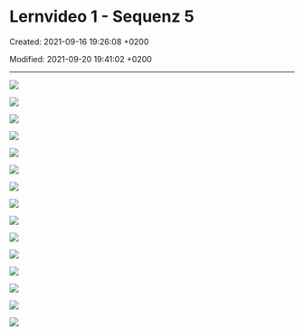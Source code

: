 # Lernvideo 1 - Sequenz 5

Created: 2021-09-16 19:26:08 +0200

Modified: 2021-09-20 19:41:02 +0200

---

![](../../../media/S1_03_ITIL_Service-Management-und-Case-Study-Lernvideo-1---Sequenz-5-image1.png)



![](../../../media/S1_03_ITIL_Service-Management-und-Case-Study-Lernvideo-1---Sequenz-5-image2.png)



![](../../../media/S1_03_ITIL_Service-Management-und-Case-Study-Lernvideo-1---Sequenz-5-image3.png)



![](../../../media/S1_03_ITIL_Service-Management-und-Case-Study-Lernvideo-1---Sequenz-5-image4.png)



![](../../../media/S1_03_ITIL_Service-Management-und-Case-Study-Lernvideo-1---Sequenz-5-image5.png)



![](../../../media/S1_03_ITIL_Service-Management-und-Case-Study-Lernvideo-1---Sequenz-5-image6.png)



![](../../../media/S1_03_ITIL_Service-Management-und-Case-Study-Lernvideo-1---Sequenz-5-image7.png)



![](../../../media/S1_03_ITIL_Service-Management-und-Case-Study-Lernvideo-1---Sequenz-5-image8.png)



![](../../../media/S1_03_ITIL_Service-Management-und-Case-Study-Lernvideo-1---Sequenz-5-image9.png)



![](../../../media/S1_03_ITIL_Service-Management-und-Case-Study-Lernvideo-1---Sequenz-5-image10.png)



![](../../../media/S1_03_ITIL_Service-Management-und-Case-Study-Lernvideo-1---Sequenz-5-image11.png)



![](../../../media/S1_03_ITIL_Service-Management-und-Case-Study-Lernvideo-1---Sequenz-5-image12.png)



![](../../../media/S1_03_ITIL_Service-Management-und-Case-Study-Lernvideo-1---Sequenz-5-image13.png)



![](../../../media/S1_03_ITIL_Service-Management-und-Case-Study-Lernvideo-1---Sequenz-5-image14.png)



![](../../../media/S1_03_ITIL_Service-Management-und-Case-Study-Lernvideo-1---Sequenz-5-image1.png)














